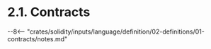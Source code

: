 <!-- This file is generated automatically by infrastructure scripts. Please don't edit by hand. -->

# 2.1. Contracts

--8<-- "crates/solidity/inputs/language/definition/02-definitions/01-contracts/notes.md"
